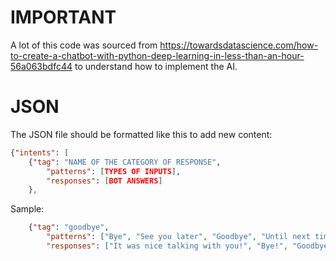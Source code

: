 # IMPORTANT
A lot of this code was sourced from https://towardsdatascience.com/how-to-create-a-chatbot-with-python-deep-learning-in-less-than-an-hour-56a063bdfc44 to understand how to implement the AI.

# JSON
The JSON file should be formatted like this to add new content:
```json
{"intents": [
    {"tag": "NAME OF THE CATEGORY OF RESPONSE",
        "patterns": [TYPES OF INPUTS],
        "responses": [BOT ANSWERS]
    },
```
Sample:
```json
    {"tag": "goodbye",
        "patterns": ["Bye", "See you later", "Goodbye", "Until next time"],
        "responses": ["It was nice talking with you!", "Bye!", "Goodbye!"]
```
